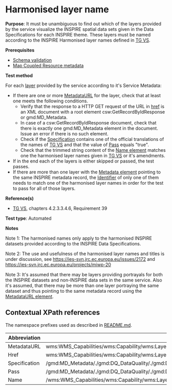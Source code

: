 # Harmonised layer name

**Purpose**: It must be unambiguous to find out which of the layers provided by the service visualize the INSPIRE spatial data sets given in the Data Specifications for each INSPIRE theme. These layers must be named according to the INSPIRE Harmonised layer names defined in [TG VS](./README#ref_TG_VS).

**Prerequisites**

* [Schema validation](./schema-validation.md)
* [Map Coupled Resource metadata](./map-coupled-resource-metadata.md)

**Test method**

For each [layer](#layer) provided by the service according to it's Service Metadata:

* If there are one or more [MetadataURL](#MetadataURL) for the layer, check that at least one meets the following conditions.
  * Verify that the response to a HTTP GET request of the URL in [href](#href) is an XML document with a root element csw:GetRecordByIdResponse or gmd:MD_Metadata.
  * In case of a csw:GetRecordByIdResponse document, check that there is exactly one gmd:MD_Metadata element in the document. Issue an error if there is no such element.
  * Check if the [Specification](#specification) contains one of the official translations of the names of [TG VS](./README.md#ref_TG_VS) and that the value of [Pass](#pass) equals "true".
  * Check that the trimmed string content of the [Name element](#name) matches one the harmonised layer names given in [TG VS](./README.md#ref_TG_VS) or it's amendments.
* If in the end each of the layers is either skipped or passed, the test passes.
* If there are more than one layer with the [Metadata element](#metadata) pointing to the same INSPIRE metadata record, the [Identifier](#identifier) of only one of them needs to match one of the harmonised layer names in order for the test to pass for all of those layers.

**Reference(s)**

* [TG VS](./README.md#ref_TG_VS), chapters 4.2.3.3.4.6, Requirement 39


**Test type**: Automated

**Notes**

Note 1: The harmonised names only apply to the harmonised INSPIRE datasets provided according to the INSPIRE Data Specifications.

Note 2: The use and usefulness of the harmonised layer names and titles is under discussion, see https://ies-svn.jrc.ec.europa.eu/issues/2172 and https://ies-svn.jrc.ec.europa.eu/projects/miwp-20

Note 3: It's assumed that there may be layers providing portrayals for both the INSPIRE datasets and non-INSPIRE data sets in the same service. Also it's assumed, that there may be more than one layer portraying the same dataset and thus pointing to the same metadata record using the [MetadataURL element](#metadata).

## Contextual XPath references

The namespace prefixes used as described in [README.md](./README.md#namespaces).

Abbreviation                                               |  XPath expression
---------------------------------------------------------- | -------------------------------------------------------------------------
MetadataURL <a name="MetadataURL"></a>   | wms:WMS_Capabilities/wms:Capability/wms:Layer/wms:MetadataURL
Href <a name="href"></a>   | wms:WMS_Capabilities/wms:Capability/wms:Layer/wms:MetadataURL/wms:Format/wms:OnlineResource/@xlink:href
Specification <a name="specification"></a> |  /gmd:MD_Metadata/\./gmd:DQ_DataQuality/\./gmd:DQ_DomainConsistency/\./gmd:DQ_ConformanceResult/gmd:specification/gmd:CI_Citation/gmd:title/gco:CharacterString
Pass <a name="pass"></a> |  /gmd:MD_Metadata/\./gmd:DQ_DataQuality/\./gmd:DQ_DomainConsistency/gmd:result/gmd:DQ_ConformanceResult/gmd:pass/gco:Boolean
Name <a name="name"></a> | /wms:WMS_Capabilities/wms:Capability/wms:Layer/wms:Name
